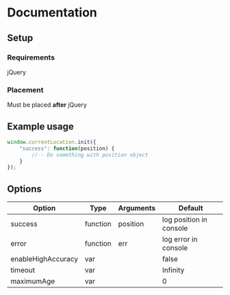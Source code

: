 # Documentation

## Setup

### Requirements
jQuery

### Placement
Must be placed **after** jQuery

## Example usage

```javascript
window.currentLocation.init({
	"success": function(position) {
		//-- Do something with position object
	}
});
```

## Options

| Option        	 | Type          | Arguments  | Default                 |
|--------------------|---------------|------------|-------------------------|
| success       	 | function      | position   | log position in console |
| error         	 | function      | err 	      | log error in console    |
| enableHighAccuracy | var           |      	  |	false                   |
| timeout       	 | var           |            | Infinity                |
| maximumAge      	 | var           |  	      | 0                       |
